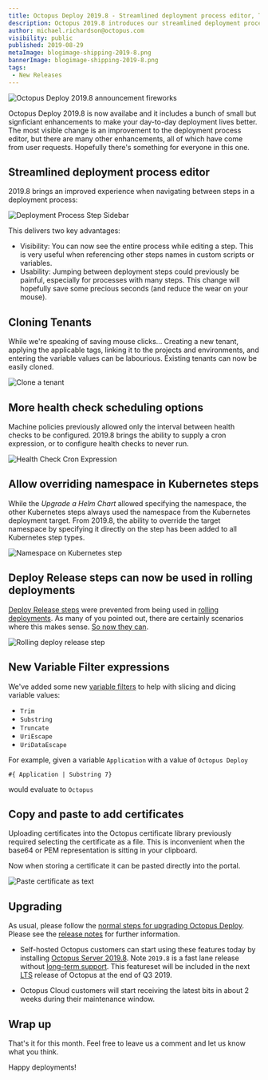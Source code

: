 ```yaml
---
title: Octopus Deploy 2019.8 - Streamlined deployment process editor, Tenant cloning, and more ...  
description: Octopus 2019.8 introduces our streamlined deployment process editor, tenant cloning, and numerous other enhancements and improvements.
author: michael.richardson@octopus.com 
visibility: public
published: 2019-08-29
metaImage: blogimage-shipping-2019-8.png
bannerImage: blogimage-shipping-2019-8.png
tags:
 - New Releases
---
```


![Octopus Deploy 2019.8 announcement fireworks](blogimage-shipping-2019-8.png)

Octopus Deploy 2019.8 is now availabe and it includes a bunch of small but signficiant enhancements to make your day-to-day deployment lives better. The most visible change is an improvement to the deployment process editor, but there are many other enhancements, all of which have come from user requests.  Hopefully there's something for everyone in this one. 

## Streamlined deployment process editor

2019.8 brings an improved experience when navigating between steps in a deployment process:

![Deployment Process Step Sidebar](deployment-process-editor-sidebar.gif "width=500")

This delivers two key advantages:

- Visibility: You can now see the entire process while editing a step.  This is very useful when referencing other steps names in custom scripts or variables.
- Usability:  Jumping between deployment steps could previously be painful, especially for processes with many steps.  This change will hopefully save some precious seconds (and reduce the wear on your mouse). 

## Cloning Tenants 

While we're speaking of saving mouse clicks... 
Creating a new tenant, applying the applicable tags, linking it to the projects and environments, and entering the variable values can be labourious.  Existing tenants can now be easily cloned. 

![Clone a tenant](tenant-clone.png "width=500")

## More health check scheduling options 

Machine policies previously allowed only the interval between health checks to be configured. 2019.8 brings the ability to supply a cron expression, or to configure health checks to never run. 

![Health Check Cron Expression](health-check-cron.png "width=500")

## Allow overriding namespace in Kubernetes steps

While the _Upgrade a Helm Chart_ allowed specifying the namespace, the other Kubernetes steps always used the namespace from the Kubernetes deployment target.  From 2019.8, the ability to override the target namespace by specifying it directly on the step has been added to all Kubernetes step types. 

![Namespace on Kubernetes step](kubernetes-step-namespace.png "width=500")

## Deploy Release steps can now be used in rolling deployments

[Deploy Release steps](https://octopus.com/docs/deployment-process/projects/coordinating-multiple-projects/deploy-release-step) were prevented from being used in [rolling deployments](https://octopus.com/docs/deployment-patterns/rolling-deployments).  As many of you pointed out, there are certainly scenarios where this makes sense. [So now they can](https://octopus.com/docs/deployment-process/projects/coordinating-multiple-projects/deploy-release-step#rolling-deployments). 

![Rolling deploy release step](rolling-deploy-release.png "width=500")

## New Variable Filter expressions

We've added some new [variable filters](https://octopus.com/docs/deployment-process/variables/variable-filters) to help with slicing and dicing variable values:

- `Trim`
- `Substring`
- `Truncate`
- `UriEscape` 
- `UriDataEscape` 

For example, given a variable `Application` with a value of `Octopus Deploy`

```
#{ Application | Substring 7}
```

would evaluate to `Octopus`

## Copy and paste to add certificates 

Uploading certificates into the Octopus certificate library previously required selecting the certificate as a file. This is inconvenient when the base64 or PEM representation is sitting in your clipboard. 

Now when storing a certificate it can be pasted directly into the portal. 

![Paste certificate as text](certificate-text.png "width=500")

## Upgrading

As usual, please follow the [normal steps for upgrading Octopus Deploy](https://octopus.com/docs/administration/upgrading). Please see the [release notes](https://octopus.com/downloads/compare?to=2019.8.0) for further information.

* Self-hosted Octopus customers can start using these features today by installing [Octopus Server 2019.8](https://octopus.com/downloads). Note `2019.8` is a fast lane release without [long-term support](https://octopus.com/docs/administration/upgrading/long-term-support). This featureset will be included in the next [LTS](https://octopus.com/docs/administration/upgrading/long-term-support) release of Octopus at the end of Q3 2019.

* Octopus Cloud customers will start receiving the latest bits in about 2 weeks during their maintenance window.

## Wrap up

That's it for this month. Feel free to leave us a comment and let us know what you think. 

Happy deployments!
